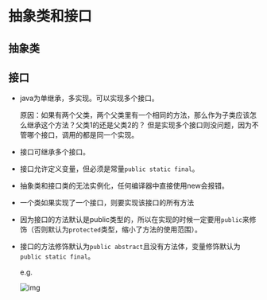 # 抽象类和接口



## 抽象类





## 接口

- java为单继承，多实现。可以实现多个接口。

  原因：如果有两个父类，两个父类里有一个相同的方法，那么作为子类应该怎么继承这个方法？父类1的还是父类2的？
  但是实现多个接口则没问题，因为不管哪个接口，调用的都是同一个实现。

- 接口可继承多个接口。

- 接口允许定义变量，但必须是常量`public static final`。

- 抽象类和接口类的无法实例化，任何编译器中直接使用new会报错。

- 一个类如果实现了一个接口，则要实现该接口的所有方法

- 因为接口的方法默认是public类型的，所以在实现的时候一定要用`public`来修饰（否则默认为`protected`类型，缩小了方法的使用范围）。

- 接口的方法修饰默认为`public abstract`且没有方法体，变量修饰默认为`public static final`。

  e.g.

  ![img](https://image-hosting.jellyfishmix.com/20200629093438.png)


